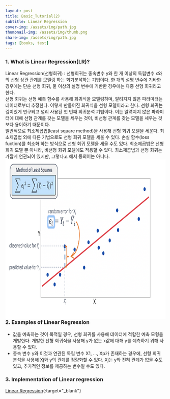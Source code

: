 ```yaml
---
layout: post
title: Basic_Tutorial(2)
subtitle: Linear Regression
cover-img: /assets/img/path.jpg
thumbnail-img: /assets/img/thumb.png
share-img: /assets/img/path.jpg
tags: [books, test]
---
```


### 1. What is Linear Regression(LR)?

Linear Regression(선형회귀) : 선형회귀는 종속변수 y와 한 개 이상의 독립변수 x와의 선형 상관 관계를 모델링 하는 회기분석하는 기법이다. 한 개의 설명 변수에 기바한 경우에는 단순 선형 회귀, 둘 이상의 설명 변수에 기반한 경우에는 다중 선형 회귀라고 한다.<br>
선형 회귀는 선형 예측 함수를 사용해 회귀식을 모델링하며, 알려지지 않은 파라미터는 데이터로부터 추정한다. 이렇게 만들어진 회귀식을 선형 모델이라고 한다.
선형 회귀는 깊이있게 연구되고 널리 사용된 첫 번째 회귀분석 기법이다. 이는 알려지지 않은 파라미터에 대해 선형 관계를 갖는 모델을 세우는 것이, 비선형 관계를 갖는 모델을 세우는 것보다 용이하기 때문이다.<br>
일반적으로 최소제곱법(least square method)을 사용해 선형 회귀 모델을 세운다. 최소제곱법 외에 다른 기법으로도 선형 회귀 모델을 세울 수 있다. 손실 함수(loss fuction)를 최소화 하는 방식으로 선형 회귀 모델을 세울 수도 있다. 최소제곱법은 선형 회귀 모델 뿐 아니라, 비선형 회귀 모델에도 적용할 수 있다. 최소제곱법과 선형 회귀는 가깝게 연관되어 있지만, 그렇다고 해서 동의어는 아니다.<br>
<img src="/assets/img/Linear Regression/LR_1.png" width="700" height="500" align="left">    


### 2. Examples of Linear Regression
 
- 값을 예측하는 것이 목적일 경우, 선형 회귀를 사용해 데이터에 적합한 예측 모형을 개발한다. 개발한 선형 회귀식을 사용해 y가 없는 x값에 대해 y를 예측하기 위해 사용할 수 있다.
- 종속 변수 y와 이것과 연관된 독립 변수 X1, ..., Xp가 존재하는 경우에, 선형 회귀 분석을 사용해 Xj와 y의 관계를 정량화할 수 있다. Xj는 y와 전혀 관계가 없을 수도 있고, 추가적인 정보를 제공하는 변수일 수도 있다.

### 3. Implementation of Linear regression

[Linear Regression](https://github.com/20-2-SKKU-OSS/2020-2-OSS-10/tree/main/tutorials/01-basics/linear_regression){:target="_blank"}
